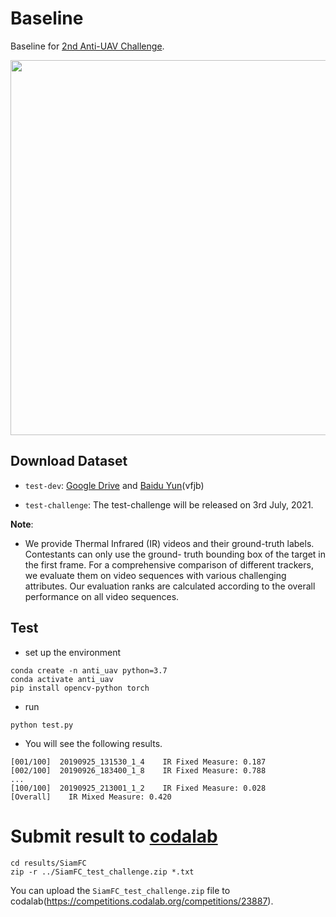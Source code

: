 # Baseline
Baseline for [2nd Anti-UAV Challenge](https://anti-uav.github.io).

<div align="center">
  <img src="anti-uav.gif" width="600px" />
</div>

## Download Dataset

- `test-dev`:  [Google Drive](https://drive.google.com/file/d/1UCyapTkvYGJsfn21iUFInHANbDIAkSeX/view?usp=sharing) and [Baidu Yun](https://pan.baidu.com/s/11OnXAzT28WWFqaKPPy00DA)(vfjb)

- `test-challenge`: The test-challenge will be released on 3rd July, 2021.

**Note**: 

- We provide Thermal Infrared (IR) videos and their ground-truth labels. Contestants can only use the ground- truth bounding box of the target in the first frame. For a comprehensive comparison of different trackers, we evaluate them on video sequences with various challenging attributes. Our evaluation ranks are calculated according to the overall performance on all video sequences.



## Test
- set up the environment
```shell
conda create -n anti_uav python=3.7
conda activate anti_uav
pip install opencv-python torch
```
- run
```shell
python test.py
```
- You will see the following results.
  
```shell
[001/100]  20190925_131530_1_4    IR Fixed Measure: 0.187
[002/100]  20190926_183400_1_8    IR Fixed Measure: 0.788
...
[100/100]  20190925_213001_1_2    IR Fixed Measure: 0.028
[Overall]    IR Mixed Measure: 0.420
```

# Submit result to [codalab](https://competitions.codalab.org/competitions/23881)

```
cd results/SiamFC
zip -r ../SiamFC_test_challenge.zip *.txt
```

You can upload the `SiamFC_test_challenge.zip` file to codalab(https://competitions.codalab.org/competitions/23887).


